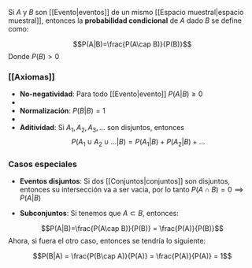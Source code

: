 
Si *A* y *B* son [[Evento|eventos]] de un mismo [[Espacio muestral|espacio muestral]], entonces la **probabilidad condicional** de *A* dado *B* se define como: 

$$P(A|B)=\frac{P(A\cap B)}{P(B)}$$ 
Donde $P(B) > 0$ 

### [[Axiomas]] 

- **No-negatividad**: Para todo [[Evento|evento]] $P(A|B)\geq 0$ 
- 
- **Normalización**: $P(B|B) = 1$
- 
- **Aditividad**: Si $A_1, A_2, A_3, \dots$ son disjuntos, entonces $$P(A_1\cup A_2\cup\dots |B) = P(A_1|B) + P(A_2|B) + \dots$$  
### Casos especiales 

- **Eventos disjuntos**: Si dos [[Conjuntos|conjuntos]] son disjuntos, entonces su intersección va a ser vacia, por lo tanto $P(A\cap B)=0\implies P(A|B)$ 

- **Subconjuntos**: Si tenemos que $A\subset B$, entonces: 

$$P(A|B)=\frac{P(A\cap B)}{P(B)} = \frac{P(A)}{P(B)}$$ 
Ahora, si fuera el otro caso, entonces se tendría lo siguiente: 

$$P(B|A) = \frac{P(B\cap A)}{P(A)} = \frac{P(A)}{P(A)} = 1$$ 